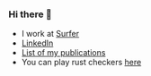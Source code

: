 ### Hi there 👋

 - I work at [Surfer](https://surferseo.com/)
 - [LinkedIn](https://www.linkedin.com/in/mieszko-wawrzyniak/)
 - [List of my publications](https://github.com/kaaboaye/kaaboaye/blob/master/publications.md)
 - You can play rust checkers [here](https://kaaboaye.github.io/checkers/)

<!--
**kaaboaye/kaaboaye** is a ✨ _special_ ✨ repository because its `README.md` (this file) appears on your GitHub profile.

Here are some ideas to get you started:

- 🔭 I’m currently working on ...
- 🌱 I’m currently learning ...
- 👯 I’m looking to collaborate on ...
- 🤔 I’m looking for help with ...
- 💬 Ask me about ...
- 📫 How to reach me: ...
- 😄 Pronouns: ...
- ⚡ Fun fact: ...
-->

